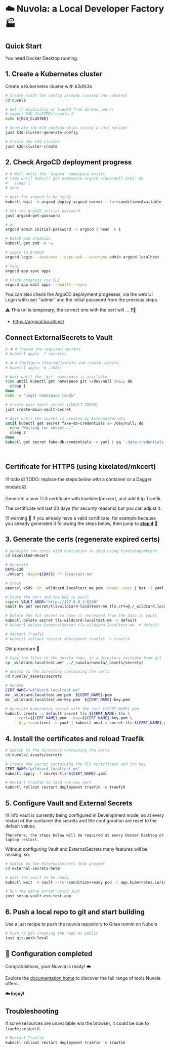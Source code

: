 # ☁️ Nuvola: a Local Developer Factory 🏭

## Quick Start

You need Docker Desktop running.

## 1. Create a Kubernetes cluster

Create a Kubernetes cluster with k3d/k3s

```sh
# Create (with the config already created and updated)
cd nuvola

# Set it explicitly or loaded from direnv .envrc
# export K3D_CLUSTER="nuvola-1"
echo ${K3D_CLUSTER}

# Generate the k3d configuration (using a Just recipe)
just k3d-cluster-generate-config

# Create the k3d cluster
just k3d-cluster-create

```

## 2. Check ArgoCD deployment progress

```sh
# # Wait until the 'argocd' namespace exists
# time until kubectl get namespace argocd >/dev/null 2>&1; do
#   sleep 1
# done

# Wait for argocd to be ready
kubectl wait -n argocd deploy argocd-server --for=condition=Available --timeout=20m && argocd admin initial-password -n argocd | head -n 1

# Get the ArgoCD initial password
just argocd-get-password

# or
argocd admin initial-password -n argocd | head -n 1

# Watch pod creation
kubectl get pod -A -w

# Login to ArgoCD
argocd login --insecure --grpc-web --username admin argocd.localhost

# Sync
argocd app sync apps

# Check progress via CLI
argocd app wait apps --health --sync

```

You can also check the ArgoCD deployment progesess, via the web UI
Login with user "admin" and the initial password from the previous steps.

⚠️ This url is temporary, the correct one with the cert will ... ❓💭

- <https://argocd.localhost/>

## Connect ExternalSecrets to Vault

```sh
# ❌ # Create the required secrets
# kubectl apply -f secrets/

# ❌ # Configure ExternalSecrets and create secrets
# kubectl apply -k ./k8s/

# Wait until the 'git' namespace is available
time until kubectl get namespace git >/dev/null 2>&1; do
  sleep 1
done
echo -e "\ngit namespace ready"

# Create main Vault secret ${VAULT_TOKEN}
just create-main-vault-secret

# Wait until the secret is created by ExternalSecrets
until kubectl get secret fake-db-credentials &> /dev/null; do
  echo "Waiting for secret..."
  sleep 2
done
kubectl get secret fake-db-credentials -o yaml | yq '.data.credentials | @base64d'




```

## Certificate for HTTPS (using kixelated/mkcert)

!!! todo
    ☑️ TODO: replace the steps below with a container or a Dagger module ☑️

Generate a new TLS certificate with kixelated/mkcert, and add it tp Traefik.

The certificate will last 20 days (for security reasons) but you can adjust it.

!!! warning
    🛫 If you already have a valid certificate, for example because you already generated
    it following the steps below, then jump to [__step 4__](#4-install-the-certificates-and-reload-traefik) 🛫

## 3. Generate the certs (regenerate expired certs)

```sh
# Generate the certs with expiration in 20gg using kixelated/mkcert
cd kixelated-mkcert

# Generate
DAYS=120
./mkcert -days=${DAYS} "*.localtest.me"

# Check
openssl x509 -in _wildcard.localtest.me.pem -noout -text | bat -l yaml

# Store the cert and the key in Vault
export VAULT_ADDR="http://127.0.0.1:8200"
vault kv put secret/tls/wildcard-localtest-me tls.crt=@./_wildcard.localtest.me.pem tls.key=@./_wildcard.localtest.me-key.pem

# Delete the TLS secret to have it recreated from the data in Vault
kubectl delete secret tls-wildcard-localtest-me -n default
# kubectl delete ExternalSecret tls-wildcard-localtest-me -n default

# Restart Traefik
# kubectl rollout restart deployment traefik -n traefik
```

Old procedure 💾

```sh
# Copy the files to the nuvola repo, in a directory excluded from git
cp _wildcard.localtest.me* ../_nuvola/nuvola/_assets/secrets/

# Switch to the directory containing the certs
cd nuvola/_assets/secrets

# Rename
CERT_NAME="wildcard-localtest-me"
mv _wildcard.localtest.me.pem  ${CERT_NAME}.pem
mv _wildcard.localtest.me-key.pem  ${CERT_NAME}-key.pem

# Generate kubernetes secret with the cert ${CERT_NAME}.pem
kubectl create -n default secret tls ${CERT_NAME}-tls \
    --cert=${CERT_NAME}.pem --key=${CERT_NAME}-key.pem \
    --dry-run=client -o yaml | kubectl neat > secret-tls-${CERT_NAME}.yaml
```

## 4. Install the certificates and reload Traefik

```sh
# Switch to the directory containing the certs
cd nuvola/_assets/secrets

# Create the secret containing the TLS certificate and its key
CERT_NAME="wildcard-localtest-me"
kubectl apply -f secret-tls-${CERT_NAME}.yaml

# Restart Traefik to load the new cert
kubectl rollout restart deployment traefik -n traefik

```

## 5. Configure Vault and External Secrets

!!! info
    Vault is currently being configured in Development mode, so at every restart
    of the container the secrets and the configuration are reset to the default values.

    Therefore, the steps below will be required at every Docker Desktop or laptop restart.

Without configuring Vault and ExternalSecrets many features will be missing, so:

```sh
# Switch to the ExternalSecrets helm projext
cd external-secrets-helm

# Wait for vault to be ready
kubectl wait -n vault --for=condition=ready pod -l app.kubernetes.io/instance=vault

# Run the setup script using Just
just setup-vault-eso-test-app
```

## 6. Push a local repo to git and start building

Use a just recipe to push the nuvola repository to Gitea runnin on Nubola

```sh
# Push to git creating the repo as public
just git-push-local
```

## 🎉 Configuration completed

Congratulations, your Nuvola is ready! ☁️

Explore the [documentation home](/) to discover the full range of tools Nuvola offers.

__☁️ Enjoy!__

## Troubleshooting

If some resources are unavailable wia the browser, it could be due to Traefik: restart it.

```sh
# Restart Traefik
kubectl rollout restart deployment traefik -n traefik
```
